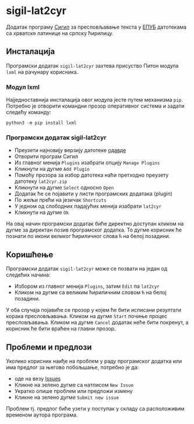 # sigil-lat2cyr

Додатак програму [Сигил](https://sigil-ebook.com/) за пресловљавање текста у [ЕПУБ](https://en.wikipedia.org/wiki/EPUB) датотекама са хрватске латинице на српску ћирилицу.

## Инсталација

Програмски додатак `sigil-lat2cyr` захтева присуство Питон модула `lxml` на рачунару корисника.

### Модул lxml

Најједноставнија инсталација овог модула јесте путем механизма `pip`. Потребно је отворити командни прозор оперативног система и задати следећу команду:

    python3 -m pip install lxml

### Програмски додатак sigil-lat2cyr

- Преузети најновију верзију датотеке [одавде](https://github.com/strn/sigil-lat2cyr/releases/latest)
- Отворити програм Сигил
- Из главног менија `Plugins` изабрати опцију `Manage Plugins`
- Кликнути на дугме `Add Plugin`
- Помоћу прозора за избор датотека наћи претходно преузету датотеку `lat2cyr.zip`
- Кликнути на дугме `Select` односно `Open`
- Додатак ће се појавити у листи програмских додатака (plugin)
- По жељи прећи на језичак `Shortcuts`
- У једном од слободних падајућих менија изабрати `lat2cyr`
- Кликнути на дугме `Ok`

На овај начин програмски додатак биће директно доступан кликом на дугме за директан позив програмског додатка. То дугме корисник ће познати по икони великог ћириличног слова `Ћ` на белој позадини.

## Коришћење

Програмски додатак `sigil-lat2cyr` може се позвати на један од следећих начина:

- Избором из главног менија `Plugins`, затим `Edit` па `lat2cyr`
- Кликом на дугме са великим ћириличним словом `Ћ` на белој позадини.

У оба случаја појавиће се прозор у којем ће бити исписани резултати корака пресловљавања. Кликом на дугме `Start` почиње процес пресловљавања. Кликом на дугме `Cancel` додатак неће бити покренут, а корисник ће бити враћен на главни прозор.


## Проблеми и предлози

Уколико корисник наиђе на проблем у раду програмског додатка или има предлог за његово побољшање, потребно је да:
- оде на везу [Issues](https://github.com/strn/sigil-lat2cyr/issues)
- Кликне на зелено дугме са натписом `New Issue`
- Укратко опише проблем или предложи измену
- Кликне на зелено дугме `Submit new issue`

Проблем тј. предлог биће узети у поступак у складу са расположивим временом аутора програма.
